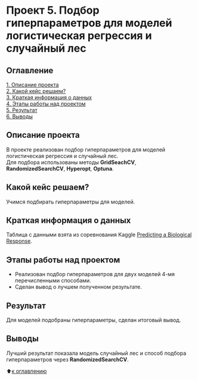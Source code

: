 # Проект 5. Подбор гиперпараметров для моделей логистическая регрессия и случайный лес

## Оглавление

[1. Описание проекта](https://github.com/experiment0/sf_data_science/blob/main/project_05/README.md#Описание-проекта)\
[2. Какой кейс решаем?](https://github.com/experiment0/sf_data_science/blob/main/project_05/README.md#Какой-кейс-решаем)\
[3. Краткая информация о данных](https://github.com/experiment0/sf_data_science/blob/main/project_05/README.md#Краткая-информация-о-данных)\
[4. Этапы работы над проектом](https://github.com/experiment0/sf_data_science/blob/main/project_05/README.md#Этапы-работы-над-проектом)\
[5. Результат](https://github.com/experiment0/sf_data_science/blob/main/project_05/README.md#Результат)\
[6. Выводы](https://github.com/experiment0/sf_data_science/blob/main/project_05/README.md#Выводы)

## Описание проекта

В проекте реализован подбор гиперпараметров для моделей логистическая регрессия и случайный лес.\
Для подбора использованы методы **GridSeachCV**, **RandomizedSearchCV**, **Hyperopt**, **Optuna**.

## Какой кейс решаем?

Учимся подбирать гиперпараметры для моделей.

## Краткая информация о данных

Таблица с данными взята из соревнования Kaggle [Predicting a Biological Response](https://www.kaggle.com/c/bioresponse).

## Этапы работы над проектом

- Реализован подбор гиперпараметров для двух моделей 4-мя перечисленными способами.
- Сделан вывод о лучшем полученном результате.

## Результат

Для моделей подобраны гиперпараметры, сделан итоговый вывод.

## Выводы

Лучший результат показала модель случайный лес и способ подбора гиперпараметров через **RandomizedSearchCV**.

:arrow_up:[к оглавлению](https://github.com/experiment0/sf_data_science/blob/main/project_05/README.md#Оглавление)
